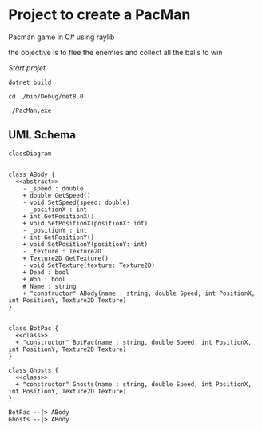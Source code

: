 # Project to create a PacMan

Pacman game in C# using raylib

the objective is to flee the enemies and collect all the balls to win

*Start projet*

```
dotnet build
```

```
cd ./bin/Debug/net8.0
```

```
./PacMan.exe
```

## UML Schema
```mermaid
classDiagram


class ABody {
  <<abstract>>
    - _speed : double
    + double GetSpeed()
    - void SetSpeed(speed: double)
    - _positionX : int
    + int GetPositionX()
    + void SetPositionX(positionX: int)
    - _positionY : int
    + int GetPositionY()
    + void SetPositionY(positionY: int)
    - _texture : Texture2D
    + Texture2D GetTexture()
    - void SetTexture(texture: Texture2D)
    + Dead : bool
    + Won : bool
    # Name : string
    + "constructor" ABody(name : string, double Speed, int PositionX, int PositionY, Texture2D Texture)
}


class BotPac {
  <<class>>
  + "constructor" BotPac(name : string, double Speed, int PositionX, int PositionY, Texture2D Texture)
}

class Ghosts {
  <<class>>
  + "constructor" Ghosts(name : string, double Speed, int PositionX, int PositionY, Texture2D Texture)
}

BotPac --|> ABody
Ghosts --|> ABody